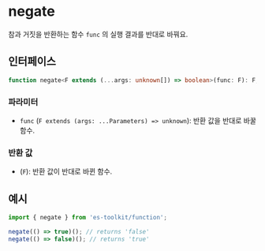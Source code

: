 # negate

참과 거짓을 반환하는 함수 `func` 의 실행 결과를 반대로 바꿔요.

## 인터페이스

```typescript
function negate<F extends (...args: unknown[]) => boolean>(func: F): F;
```

### 파라미터

- `func` (`F extends (args: ...Parameters) => unknown`): 반환 값을 반대로 바꿀 함수.

### 반환 값

- (`F`): 반환 값이 반대로 바뀐 함수.

## 예시

```typescript
import { negate } from 'es-toolkit/function';

negate(() => true)(); // returns 'false'
negate(() => false)(); // returns 'true'
```
